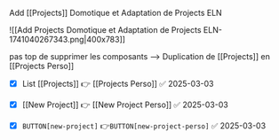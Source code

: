 Add [[Projects]] Domotique et Adaptation de Projects ELN

![[Add Projects Domotique et Adaptation de Projects ELN-1741040267343.png|400x783]]

pas top de supprimer les composants --> Duplication de  [[Projects]]  en  [[Projects Perso]] 
- [x] List [[Projects]] 👉 [[Projects Perso]] ✅ 2025-03-03
- [x] [[New Project]] 👉 [[New Project Perso]] ✅ 2025-03-03
- [x] `BUTTON[new-project]` 👉`BUTTON[new-project-perso]` ✅ 2025-03-03


